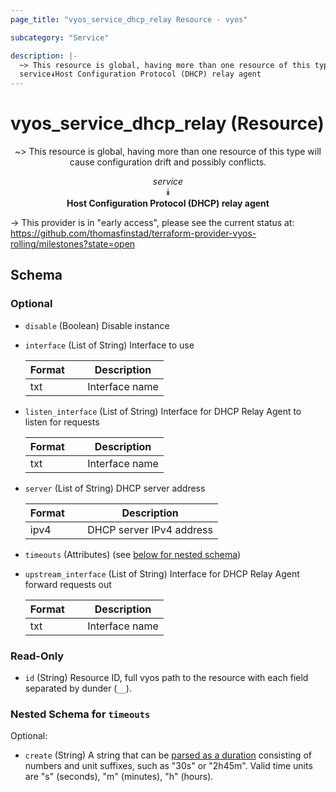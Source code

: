 ```yaml
---
page_title: "vyos_service_dhcp_relay Resource - vyos"

subcategory: "Service"

description: |- 
  ~> This resource is global, having more than one resource of this type will cause configuration drift and possibly conflicts.
  service⯯Host Configuration Protocol (DHCP) relay agent
---
```


# vyos_service_dhcp_relay (Resource)
<center>

~> This resource is global, having more than one resource of this type will cause configuration drift and possibly conflicts.

*service*  
⯯  
**Host Configuration Protocol (DHCP) relay agent**


</center>

-> This provider is in "early access", please see the current status at: https://github.com/thomasfinstad/terraform-provider-vyos-rolling/milestones?state=open

## Schema

### Optional

- `disable` (Boolean) Disable instance
- `interface` (List of String) Interface to use

    |Format  &emsp;|Description     |
    |----------|------------------|
    |txt     &emsp;|Interface name  |
- `listen_interface` (List of String) Interface for DHCP Relay Agent to listen for requests

    |Format  &emsp;|Description     |
    |----------|------------------|
    |txt     &emsp;|Interface name  |
- `server` (List of String) DHCP server address

    |Format  &emsp;|Description               |
    |----------|----------------------------|
    |ipv4    &emsp;|DHCP server IPv4 address  |
- `timeouts` (Attributes) (see [below for nested schema](#nestedatt--timeouts))
- `upstream_interface` (List of String) Interface for DHCP Relay Agent forward requests out

    |Format  &emsp;|Description     |
    |----------|------------------|
    |txt     &emsp;|Interface name  |

### Read-Only

- `id` (String) Resource ID, full vyos path to the resource with each field separated by dunder (`__`).

<a id="nestedatt--timeouts"></a>
### Nested Schema for `timeouts`

Optional:

- `create` (String) A string that can be [parsed as a duration](https://pkg.go.dev/time#ParseDuration) consisting of numbers and unit suffixes, such as &#34;30s&#34; or &#34;2h45m&#34;. Valid time units are &#34;s&#34; (seconds), &#34;m&#34; (minutes), &#34;h&#34; (hours).  
